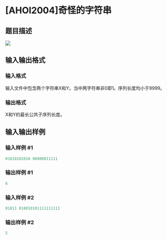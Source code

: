 # [AHOI2004]奇怪的字符串

## 题目描述

![](https://cdn.luogu.com.cn/upload/pic/1654.png)

## 输入输出格式

### 输入格式

输入文件中包含两个字符串X和Y。当中两字符串非0即1。序列长度均小于9999。

### 输出格式

X和Y的最长公共子序列长度。

## 输入输出样例

### 输入样例 #1

```cpp
01010101010 00000011111
```


### 输出样例 #1

```cpp
6
```


### 输入样例 #2

```cpp
01011 010010101111111111
```


### 输出样例 #2

```cpp
5
```


